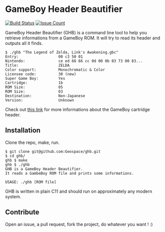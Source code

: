 # GameBoy Header Beautifier

[![Build Status](https://travis-ci.org/Geospace/ghb.svg?branch=master)](https://travis-ci.org/Geospace/ghb)
[![Issue Count](https://codeclimate.com/github/Geospace/ghb/badges/issue_count.svg)](https://codeclimate.com/github/Geospace/ghb)

GameBoy Header Beautifier (GHB) is a command line tool to help you retrieve
informations from a GameBoy ROM. It will try to read its header and outputs
all it finds.

``` terminal
$ ./ghb "The Legend of Zelda, Link's Awakening.gbc"
Entry:                  00 c3 50 01
Nintendo:               ce ed 66 66 cc 0d 00 0b 03 73 00 83...
Title:                  ZELDA
Color support:          Monochromatic & Color
Licensee code:          30 (new)
Super Game Boy:         Yes
Cartridge:              1b
ROM Size:               05
ROM Size:               03
Destination:            Non-Japanese
Version:                Unknown
```

Check out [this link](http://gbdev.gg8.se/wiki/articles/The_Cartridge_Header)
for more informations about the GameBoy cartridge header.

## Installation

Clone the repo, make, run.

``` terminal
$ git clone git@github.com:Geospace/ghb.git
$ cd ghb/
ghb $ make
ghb $ ./ghb
GHB is a GameBoy Header Beautifier.
It reads a GambeBoy ROM file and prints some informations.

USAGE: ./ghb [ROM file]
```

GHB is written in plain C11 and should run on approximately any modern system.

## Contribute

Open an issue, a pull request, fork the project, do whatever you want ! :)

